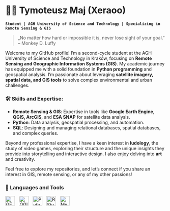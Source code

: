 # 🧑‍💻 Tymoteusz Maj (Xeraoo)

**`Student | AGH University of Science and Technology | Specializing in Remote Sensing & GIS`**

> „No matter how hard or impossible it is, never lose sight of your goal.” – Monkey D. Luffy

Welcome to my GitHub profile! I’m a second-cycle student at the AGH University of Science and Technology in Kraków, focusing on **Remote Sensing and Geographic Information Systems (GIS)**. My academic journey has equipped me with a solid foundation in **Python programming** and geospatial analysis. I’m passionate about leveraging **satellite imagery, spatial data, and GIS tools** to solve complex environmental and urban challenges.

### 🛠 Skills and Expertise:
- **Remote Sensing & GIS**: Expertise in tools like **Google Earth Engine, QGIS, ArcGIS**, and **ESA SNAP** for satellite data analysis.
- **Python**: Data analysis, geospatial processing, and automation.
- **SQL**: Designing and managing relational databases, spatial databases, and complex queries.

Beyond my professional expertise, I have a keen interest in **ludology**, the study of video games, exploring their structure and the unique insights they provide into storytelling and interactive design. I also enjoy delving into **art** and creativity.



Feel free to explore my repositories, and let’s connect if you share an interest in GIS, remote sensing, or any of my other passions!


### 🧰 Languages and Tools


<img align="left" alt="GEE" width="30px" style="padding-right:10px;" src="https://cdn.icon-icons.com/icons2/1508/PNG/512/googleearth-engine_104576.png">
<img align="left" alt="QGIS" width="30px" style="padding-right:10px;" src="https://www.svgrepo.com/show/306623/qgis.svg">
<img align="left" alt="Python" width="30px" style="padding-right:10px;" src="https://cdn.jsdelivr.net/gh/devicons/devicon/icons/python/python-original-wordmark.svg" />
<img align="left" alt="RStudio" width="30px" style="padding-right:10px;" src="https://cdn.jsdelivr.net/gh/devicons/devicon/icons/rstudio/rstudio-original.svg" />
<img align="left" alt="MySQL" width="30px" style="padding-right:10px;" src="https://cdn.jsdelivr.net/gh/devicons/devicon/icons/mysql/mysql-original-wordmark.svg" />
